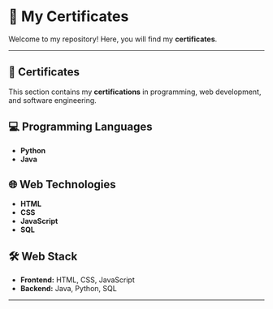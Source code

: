 # 📖 My Certificates  

Welcome to my repository! Here, you will find my **certificates**.  

---

## 🤍 Certificates  
This section contains my **certifications** in programming, web development, and software engineering.  

## 💻 Programming Languages  
- **Python**  
- **Java**  

## 🌐 Web Technologies  
- **HTML**  
- **CSS**  
- **JavaScript**  
- **SQL**  

## 🛠️ Web Stack  
- **Frontend:** HTML, CSS, JavaScript  
- **Backend:** Java, Python, SQL  

---
